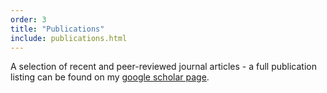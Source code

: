 ```yaml
---
order: 3
title: "Publications"
include: publications.html
---
```

A selection of recent and peer-reviewed journal articles - a full publication listing can be found on my [google scholar page](https://scholar.google.com/citations?user=H4FO61sAAAAJ&hl=en&oi=ao).